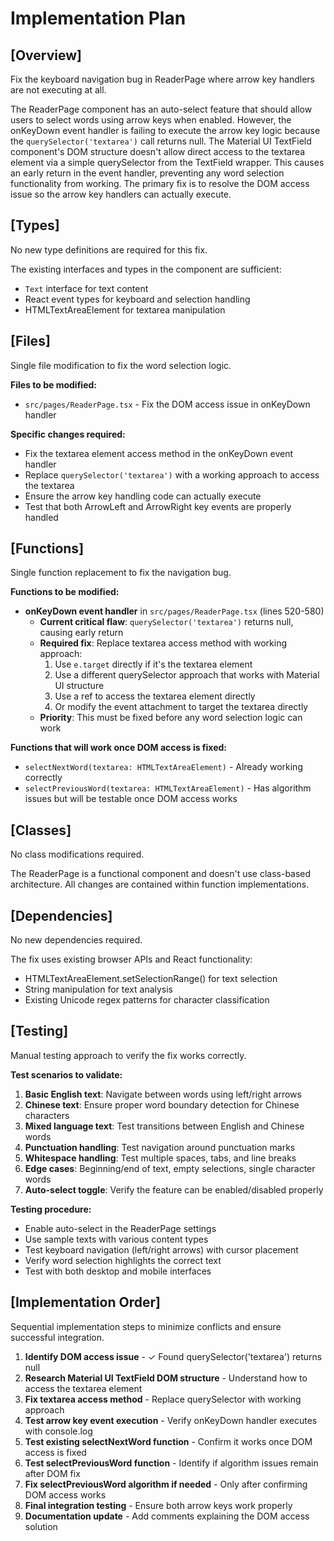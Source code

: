 # Implementation Plan

## [Overview]
Fix the keyboard navigation bug in ReaderPage where arrow key handlers are not executing at all.

The ReaderPage component has an auto-select feature that should allow users to select words using arrow keys when enabled. However, the onKeyDown event handler is failing to execute the arrow key logic because the `querySelector('textarea')` call returns null. The Material UI TextField component's DOM structure doesn't allow direct access to the textarea element via a simple querySelector from the TextField wrapper. This causes an early return in the event handler, preventing any word selection functionality from working. The primary fix is to resolve the DOM access issue so the arrow key handlers can actually execute.

## [Types]
No new type definitions are required for this fix.

The existing interfaces and types in the component are sufficient:
- `Text` interface for text content
- React event types for keyboard and selection handling
- HTMLTextAreaElement for textarea manipulation

## [Files]
Single file modification to fix the word selection logic.

**Files to be modified:**
- `src/pages/ReaderPage.tsx` - Fix the DOM access issue in onKeyDown handler

**Specific changes required:**
- Fix the textarea element access method in the onKeyDown event handler
- Replace `querySelector('textarea')` with a working approach to access the textarea
- Ensure the arrow key handling code can actually execute
- Test that both ArrowLeft and ArrowRight key events are properly handled

## [Functions]
Single function replacement to fix the navigation bug.

**Functions to be modified:**
- **onKeyDown event handler** in `src/pages/ReaderPage.tsx` (lines 520-580)
  - **Current critical flaw**: `querySelector('textarea')` returns null, causing early return
  - **Required fix**: Replace textarea access method with working approach:
    1. Use `e.target` directly if it's the textarea element
    2. Use a different querySelector approach that works with Material UI structure
    3. Use a ref to access the textarea element directly
    4. Or modify the event attachment to target the textarea directly
  - **Priority**: This must be fixed before any word selection logic can work

**Functions that will work once DOM access is fixed:**
- `selectNextWord(textarea: HTMLTextAreaElement)` - Already working correctly
- `selectPreviousWord(textarea: HTMLTextAreaElement)` - Has algorithm issues but will be testable once DOM access works

## [Classes]
No class modifications required.

The ReaderPage is a functional component and doesn't use class-based architecture. All changes are contained within function implementations.

## [Dependencies]
No new dependencies required.

The fix uses existing browser APIs and React functionality:
- HTMLTextAreaElement.setSelectionRange() for text selection
- String manipulation for text analysis
- Existing Unicode regex patterns for character classification

## [Testing]
Manual testing approach to verify the fix works correctly.

**Test scenarios to validate:**
1. **Basic English text**: Navigate between words using left/right arrows
2. **Chinese text**: Ensure proper word boundary detection for Chinese characters
3. **Mixed language text**: Test transitions between English and Chinese words
4. **Punctuation handling**: Test navigation around punctuation marks
5. **Whitespace handling**: Test multiple spaces, tabs, and line breaks
6. **Edge cases**: Beginning/end of text, empty selections, single character words
7. **Auto-select toggle**: Verify the feature can be enabled/disabled properly

**Testing procedure:**
- Enable auto-select in the ReaderPage settings
- Use sample texts with various content types
- Test keyboard navigation (left/right arrows) with cursor placement
- Verify word selection highlights the correct text
- Test with both desktop and mobile interfaces

## [Implementation Order]
Sequential implementation steps to minimize conflicts and ensure successful integration.

1. **Identify DOM access issue** - ✓ Found querySelector('textarea') returns null
2. **Research Material UI TextField DOM structure** - Understand how to access the textarea element
3. **Fix textarea access method** - Replace querySelector with working approach
4. **Test arrow key event execution** - Verify onKeyDown handler executes with console.log
5. **Test existing selectNextWord function** - Confirm it works once DOM access is fixed
6. **Test selectPreviousWord function** - Identify if algorithm issues remain after DOM fix
7. **Fix selectPreviousWord algorithm if needed** - Only after confirming DOM access works
8. **Final integration testing** - Ensure both arrow keys work properly
9. **Documentation update** - Add comments explaining the DOM access solution
